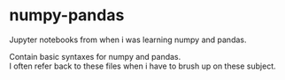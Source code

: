 # numpy-pandas
Jupyter notebooks from when i was learning numpy and pandas.

Contain basic syntaxes for numpy and pandas. <br>
I often refer back to these files when i have to brush up on these subject.
